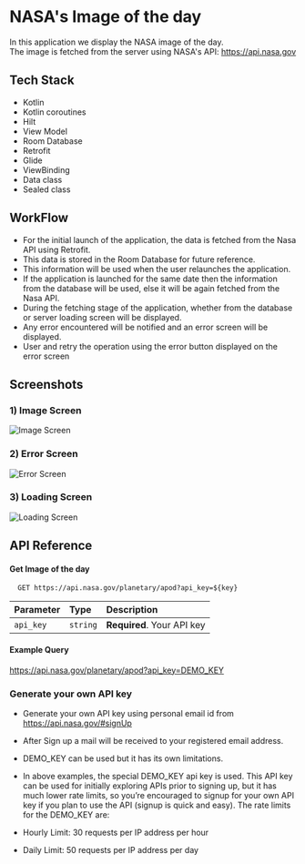 # NASA's Image of the day

In this application we display the NASA image of the day.    
The image is fetched from the server using NASA's API: https://api.nasa.gov 

## Tech Stack

- Kotlin
- Kotlin coroutines
- Hilt
- View Model
- Room Database
- Retrofit
- Glide
- ViewBinding
- Data class
- Sealed class

## WorkFlow

- For the initial launch of the application, the data is fetched from the Nasa API using Retrofit.
- This data is stored in the Room Database for future reference.
- This information will be used when the user relaunches the application.
- If the application is launched for the same date then the information from the database will be used, else it will be again fetched from the Nasa API.
- During the fetching stage of the application, whether from the database or server loading screen will be displayed.
- Any error encountered will be notified and an error screen will be displayed.
- User and retry the operation using the error button displayed on the error screen

## Screenshots

### 1) Image Screen
![Image Screen](https://github.com/VishalChavan2011/Nasa-Image-of-the-day/blob/master/Image%20Screen.jpg?raw=true)

### 2) Error Screen
![Error Screen](https://github.com/VishalChavan2011/Nasa-Image-of-the-day/blob/master/Error%20Screen.jpg?raw=true)

### 3) Loading Screen
![Loading Screen](https://github.com/VishalChavan2011/Nasa-Image-of-the-day/blob/master/Loading%20Screen.jpg?raw=true)


## API Reference

#### Get Image of the day

```http
  GET https://api.nasa.gov/planetary/apod?api_key=${key}
```

| Parameter | Type     | Description                |
| :-------- | :------- | :------------------------- |
| `api_key` | `string` | **Required**. Your API key |

#### Example Query
https://api.nasa.gov/planetary/apod?api_key=DEMO_KEY


### Generate your own API key

- Generate your own API key using personal email id from https://api.nasa.gov/#signUp
- After Sign up a mail will be received to your registered email address.
- DEMO_KEY can be used but it has its own limitations.
- In above examples, the special DEMO_KEY api key is used. This API key can be used for initially exploring APIs prior to signing up, but it has much lower rate limits, so you’re encouraged to signup for your own API key if you plan to use the API (signup is quick and easy). The rate limits for the DEMO_KEY are:

- Hourly Limit: 30 requests per IP address per hour
- Daily Limit: 50 requests per IP address per day

